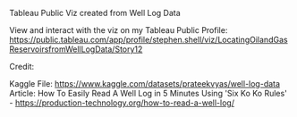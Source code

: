 Tableau Public Viz created from Well Log Data

View and interact with the viz on my Tableau Public Profile: https://public.tableau.com/app/profile/stephen.shell/viz/LocatingOilandGasReservoirsfromWellLogData/Story12

Credit:

Kaggle File: https://www.kaggle.com/datasets/prateekvyas/well-log-data
Article: How To Easily Read A Well Log in 5 Minutes Using 'Six Ko Ko Rules' - https://production-technology.org/how-to-read-a-well-log/
